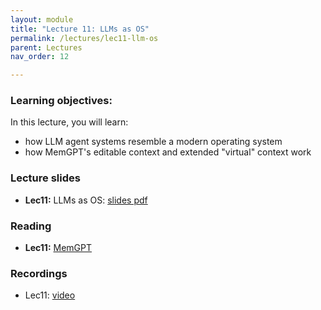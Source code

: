 ```yaml
---
layout: module
title: "Lecture 11: LLMs as OS"
permalink: /lectures/lec11-llm-os
parent: Lectures
nav_order: 12

---
```


### Learning objectives:

In this lecture, you will learn:

* how LLM agent systems resemble a modern operating system
* how MemGPT's editable context and extended "virtual" context work


### Lecture slides

* **Lec11:** LLMs as OS: [slides pdf]()


### Reading

* **Lec11:** [MemGPT](https://arxiv.org/pdf/2310.08560)


### Recordings

* Lec11: [video]()


